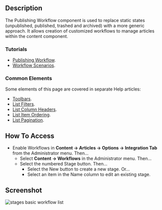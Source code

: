 <!-- Filename: Help4.x:Stages_List:_Basic_Workflow / Display title: Stages: Basic Workflow -->

## Description

The Publishing Workflow component is used to replace static states
(unpublished, published, trashed and archived) with a more generic
approach. It allows creation of customized workflows to manage
articles within the content component.

### Tutorials

* [Publishing Workflow](jdocmanual?article=user/workflows/workflow).
* [Workflow Scenarios](jdocmanual?article=user/workflows/workflow-scenarios).

### Common Elements

Some elements of this page are covered in separate Help articles:

* [Toolbars](jdocmanual?article=help/common-elements/toolbars).
* [List Filters](jdocmanual?article=help/common-elements/list-filters).
* [List Column Headers](jdocmanual?article=help/common-elements/list-column-headers).
* [List Item Ordering](jdocmanual?article=help/common-elements/list-ordering).
* [List Pagination](jdocmanual?article=help/common-elements/list-pagination).

## How To Access

- Enable Workflows in
  **Content → Articles → Options → Integration Tab** from
  the Administrator menu. Then...
  - Select **Content → Workflows** in the Administrator menu. Then...
  - Select the numbered Stage button. Then...
    - Select the New button to create a new stage. Or...
    - Select an item in the Name column to edit an existing stage.

## Screenshot

![stages basic workflow list](../../../en/images/workflows/stages-basic-workflow-list.png)
